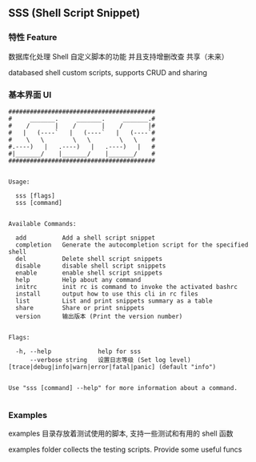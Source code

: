 ## SSS (Shell Script Snippet)

### 特性 Feature

数据库化处理 Shell 自定义脚本的功能 并且支持增删改查 共享（未来）

databased shell custom scripts, supports CRUD and sharing

### 基本界面 UI 

```
#########################################
#     _______.     _______.     _______.#
#    /       |    /       |    /       |#
#   |   (----`   |   (----`   |   (----`#
#    \   \        \   \        \   \    #
#.----)   |   .----)   |   .----)   |   #
#|_______/    |_______/    |_______/    #
#########################################


Usage:

  sss [flags]
  sss [command]


Available Commands:

  add          Add a shell script snippet
  completion   Generate the autocompletion script for the specified shell
  del          Delete shell script snippets
  disable      disable shell script snippets
  enable       enable shell script snippets
  help         Help about any command
  initrc       init rc is command to invoke the activated bashrc
  install      output how to use this cli in rc files
  list         List and print snippets summary as a table
  share        Share or print snippets
  version      输出版本 (Print the version number)


Flags:

  -h, --help             help for sss
      --verbose string   设置日志等级 (Set log level) [trace|debug|info|warn|error|fatal|panic] (default "info")


Use "sss [command] --help" for more information about a command.


```

### Examples

examples 目录存放着测试使用的脚本, 支持一些测试和有用的 shell 函数

examples folder collects the testing scripts. Provide some useful funcs
